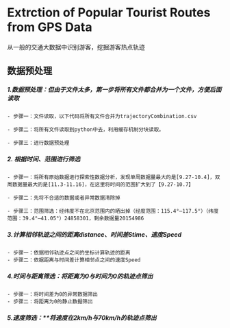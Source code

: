 # Extrction of Popular Tourist Routes from GPS Data
从一般的交通大数据中识别游客，挖掘游客热点轨迹
## 数据预处理

##### 1.数据预处理：但由于文件太多，第一步将所有文件都合并为一个文件，方便后面读取
    - 步骤一：文件读取，以下代码将所有文件合并为trajectoryCombination.csv
    
    - 步骤二：将所有文件读取到python中去，利用缓存机制分块读取。

    - 步骤三：进行数据预处理

##### 2. 根据时间、范围进行筛选

    - 步骤一：将所有原始数据进行探索性数据分析，发现单周数据量最大的是[9.27-10.4]，双周数据量最大的是[11.3-11.16]，在这里将时间的范围扩大到了【9.27-10.7】

    - 步骤二：先将不合适的数据或者异常数据清除掉

    - 步骤三：范围筛选：经纬度不在北京范围内的晒出掉（经度范围：115.4°—117.5°）（纬度范围：39.4°—41.05°）24858301，剩余数据量20154986

##### 3.计算相邻轨迹之间的距离distance、时间差Stime、速度Speed

    - 步骤一：依据相邻轨迹点之间的坐标计算轨迹的距离
    - 步骤二：依据距离与时间差计算相邻点之间的速度Speed

##### 4.时间与距离筛选：将距离为0与时间为0的轨迹点筛出

    - 步骤一：将时间差为0的异常数据筛出
    - 步骤二：将距离为0的静止数据筛出

##### 5.速度筛选：**将速度在2km/h与70km/h的轨迹点筛出

